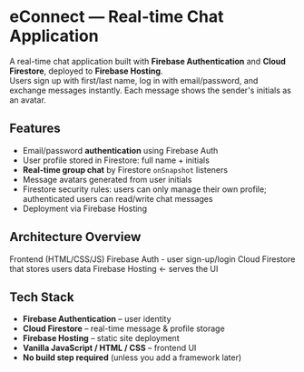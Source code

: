 # eConnect — Real-time Chat Application

A real-time chat application built with **Firebase Authentication** and **Cloud Firestore**, deployed to **Firebase Hosting**.  
Users sign up with first/last name, log in with email/password, and exchange messages instantly. Each message shows the sender's initials as an avatar.

## Features
- Email/password **authentication** using Firebase Auth  
- User profile stored in Firestore: full name + initials  
- **Real-time group chat** by Firestore `onSnapshot` listeners  
- Message avatars generated from user initials  
- Firestore security rules: users can only manage their own profile; authenticated users can read/write chat messages  
- Deployment via Firebase Hosting  

## Architecture Overview
Frontend (HTML/CSS/JS)
Firebase Auth - user sign-up/login
Cloud Firestore that stores users data
Firebase Hosting ← serves the UI

## Tech Stack
- **Firebase Authentication** – user identity  
- **Cloud Firestore** – real-time message & profile storage  
- **Firebase Hosting** – static site deployment  
- **Vanilla JavaScript / HTML / CSS** – frontend UI  
- **No build step required** (unless you add a framework later)  


